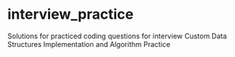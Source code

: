 # interview_practice
Solutions for practiced coding questions for interview
Custom Data Structures Implementation and Algorithm Practice
